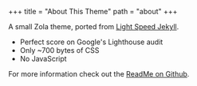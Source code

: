 +++
title = "About This Theme"
path = "about"
+++

A small Zola theme, ported from [Light Speed Jekyll](https://github.com/bradleytaunt/lightspeed).

* Perfect score on Google's Lighthouse audit
* Only ~700 bytes of CSS
* No JavaScript

For more information check out the [ReadMe on Github](https://github.com/carpetscheme/lightspeed).

